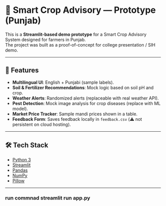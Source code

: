 # 🌾 Smart Crop Advisory — Prototype (Punjab)

This is a **Streamlit-based demo prototype** for a Smart Crop Advisory System designed for farmers in Punjab.  
The project was built as a proof-of-concept for college presentation / SIH demo.

---

## 🚀 Features

- **Multilingual UI**: English + Punjabi (sample labels).
- **Soil & Fertilizer Recommendations**: Mock logic based on soil pH and crop.
- **Weather Alerts**: Randomized alerts (replaceable with real weather API).
- **Pest Detection**: Mock image analysis for crop diseases (replace with ML model).
- **Market Price Tracker**: Sample mandi prices shown in a table.
- **Feedback Form**: Saves feedback locally in `feedback.csv` (⚠️ not persistent on cloud hosting).

---

## 🛠️ Tech Stack

- [Python 3](https://www.python.org/)
- [Streamlit](https://streamlit.io/)
- [Pandas](https://pandas.pydata.org/)
- [NumPy](https://numpy.org/)
- [Pillow](https://pillow.readthedocs.io/en/stable/)

---

### run commnad streamlit run app.py
